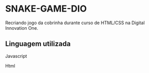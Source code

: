 # SNAKE-GAME-DIO
Recriando jogo da cobrinha durante curso de HTML/CSS  na Digital Innovation One.

## Linguagem utilizada
  Javascript
 
  Html

